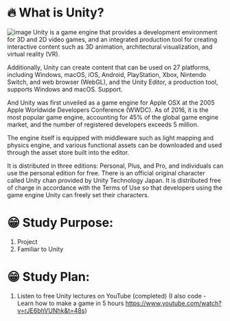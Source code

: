 # 🔥 What is Unity?
![image](https://github.com/SeungHwan327/Unity-study/assets/100602010/57c6b8ae-e79a-4710-a57c-42f54a88303c)
Unity is a game engine that provides a development environment for 3D and 2D video games, and an integrated production tool for creating interactive content such as 3D animation, architectural visualization, and virtual reality (VR).

Additionally, Unity can create content that can be used on 27 platforms, including Windows, macOS, iOS, Android, PlayStation, Xbox, Nintendo Switch, and web browser (WebGL), and the Unity Editor, a production tool, supports Windows and macOS. Support.

And Unity was first unveiled as a game engine for Apple OSX at the 2005 Apple Worldwide Developers Conference (WWDC). As of 2016, it is the most popular game engine, accounting for 45% of the global game engine market, and the number of registered developers exceeds 5 million.

The engine itself is equipped with middleware such as light mapping and physics engine, and various functional assets can be downloaded and used through the asset store built into the editor.

It is distributed in three editions: Personal, Plus, and Pro, and individuals can use the personal edition for free. There is an official original character called Unity chan provided by Unity Technology Japan. It is distributed free of charge in accordance with the Terms of Use so that developers using the game engine Unity can freely set their characters.
​

# 😁 Study Purpose:
1. Project 
2. Familiar to Unity

# 😁 Study Plan:
1. Listen to free Unity lectures on YouTube (completed)
   (I also code - Learn how to make a game in 5 hours https://www.youtube.com/watch?v=rJE6bhVUNhk&t=48s) 
